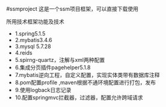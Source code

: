 #ssmproject
这是一个ssm项目框架，可以直接下载使用

所用技术框架功能及技术
* 1.spring5.1.5
* 2.mybatis3.4.6
* 3.mysql 5.7.28
* 4.reids
* 5.spirng-quartz，注解与xml两种配置
* 6.集成分页插件pagehelper5.1.8
* 7.mybatis逆向工程，自定义配置，实现实体类带有数据库注释
* 8.pom配置profile ,maven根据不通环境配置进行打包，发布
* 9.使用logback日志记录
* 10.配置springmvc拦截器，过滤器，配置允许跨域请求


